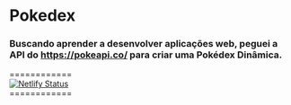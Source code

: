 # Pokedex

### Buscando aprender a desenvolver aplicações web, peguei a API do https://pokeapi.co/ para criar uma Pokédex Dinâmica.

============<br>
[![Netlify Status](https://api.netlify.com/api/v1/badges/c5148efd-4415-46b1-aeb6-4f6eff4e659a/deploy-status)](https://pokedex-tayouza.netlify.com/)
<br>============
